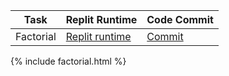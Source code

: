 
| Task      | Replit Runtime | Code Commit | 
|-----------| --- | --- |
| Factorial | [Replit runtime](https://replit.com/@shrutiapcsp/factorial#main.py)| [Commit](https://github.com/shrutiapcsp/Shruti-Individual-/commit/acb3255b4165e354a49ee8d62848d9f4a5157920) |

{% include factorial.html %}
